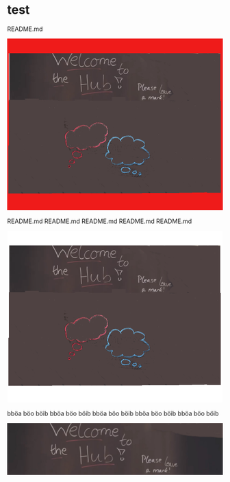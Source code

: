 # test

README.md


![de:hub.de-Projekt](wellcome_hub_1.jpg)

README.md
README.md
README.md
README.md
README.md

![de:hub.de-Projekt](wellcome_hub_2.png)

bböa böo böib
bböa böo böib
bböa böo böib
bböa böo böib
bböa böo böib


![de:hub.de-Projekt](wellcome_hub_3.jpg)
